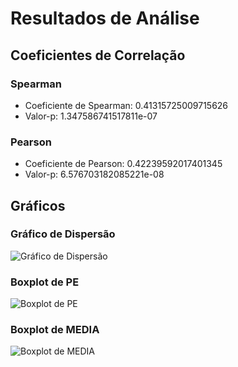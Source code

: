# Resultados de Análise

## Coeficientes de Correlação

### Spearman
- Coeficiente de Spearman: 0.41315725009715626
- Valor-p: 1.347586741517811e-07

### Pearson
- Coeficiente de Pearson: 0.42239592017401345
- Valor-p: 6.576703182085221e-08

## Gráficos

### Gráfico de Dispersão
![Gráfico de Dispersão](graficos/dispersao.png)
### Boxplot de PE
![Boxplot de PE](graficos/boxplot_pe.png)
### Boxplot de MEDIA
![Boxplot de MEDIA](graficos/boxplot_media.png)
